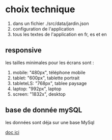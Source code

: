 # choix technique

1. dans un fichier ./src/data/jardin.json
1. configuration de l'application
1. tous les textes de l'application en fr, es et en

## responsive

les tailles minimales pour les écrans sont :

1. mobile: "480px", téléphone mobile
1. tablet: "600px", tablette portrait
1. tableteLS: "768px", tablee paysage
1. laptop: "992px", laptop
1. screen: "1832x", desktop


## base de donnée mySQL

les données sont déja sur une base MySql

[doc ici](https://dev.to/nasreenkhalid/simple-react-js-and-mysql-integration-crud-app-backend-5aom)
